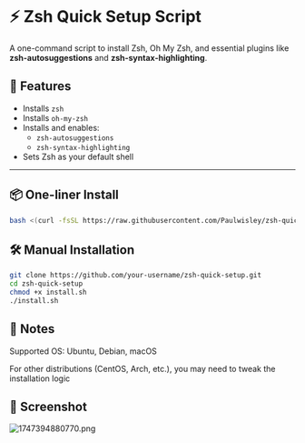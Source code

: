 # ⚡️ Zsh Quick Setup Script

A one-command script to install Zsh, Oh My Zsh, and essential plugins like **zsh-autosuggestions** and **zsh-syntax-highlighting**.

## 🚀 Features

- Installs `zsh`
- Installs `oh-my-zsh`
- Installs and enables:
  - `zsh-autosuggestions`
  - `zsh-syntax-highlighting`
- Sets Zsh as your default shell

---

## 📦 One-liner Install

```bash
bash <(curl -fsSL https://raw.githubusercontent.com/Paulwisley/zsh-quick-setup/main/install.sh)
```

 ## 🛠 Manual Installation
```bash
git clone https://github.com/your-username/zsh-quick-setup.git
cd zsh-quick-setup
chmod +x install.sh
./install.sh
```

## 🧾 Notes
Supported OS: Ubuntu, Debian, macOS

For other distributions (CentOS, Arch, etc.), you may need to tweak the installation logic

## 📸 Screenshot
![1747394880770.png](https://pics.xotter.top/i/4f6e345ea829388bddf8e71a26f40f6b/6841a8348b22d.webp)
